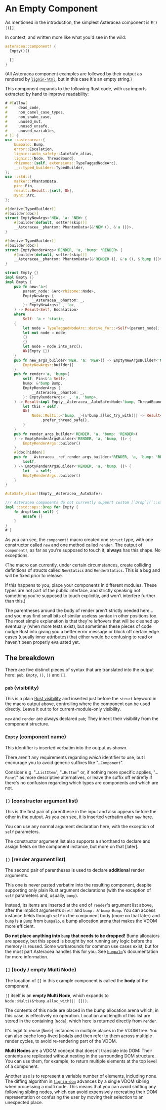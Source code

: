 # An Empty Component

As mentioned in the introduction, the simplest Asteracea component is `E()()[]`.

In context, and written more like what you'd see in the wild:

```rust asteracea=Empty
asteracea::component! {
  Empty()()

  []
}
```

(All Asteracea component examples are followed by their output as rendered by [`lignin-html`], but in this case it's an empty string.)

[`lignin-html`]: https://github.com/Tamschi/lignin-html

This component expands to the following Rust code, with `use` imports extracted by hand to improve readability:

```rust no_run noplayground
# #[allow(
#     dead_code,
#     non_camel_case_types,
#     non_snake_case,
#     unused_mut,
#     unused_unsafe,
#     unused_variables,
# )] {
use ::asteracea::{
    bumpalo::Bump,
    error::Escalation,
    lignin::auto_safety::AutoSafe_alias,
    lignin::{Node, ThreadBound},
    rhizome::{self, extensions::TypeTaggedNodeArc},
    __::typed_builder::TypedBuilder,
};
use ::std::{
    marker::PhantomData,
    pin::Pin,
    result::Result::{self, Ok},
    sync::Arc,
};

#[derive(TypedBuilder)]
#[builder(doc)]
struct EmptyNewArgs<'NEW, 'a: 'NEW> {
    #[builder(default, setter(skip))]
    __Asteracea__phantom: PhantomData<(&'NEW (), &'a ())>,
}

#[derive(TypedBuilder)]
#[builder(doc)]
struct EmptyRenderArgs<'RENDER, 'a, 'bump: 'RENDER> {
    #[builder(default, setter(skip))]
    __Asteracea__phantom: PhantomData<(&'RENDER (), &'a (), &'bump ())>,
}

struct Empty {}
impl Empty {}
impl Empty {
    pub fn new<'a>(
        parent_node: &Arc<rhizome::Node>,
        EmptyNewArgs {
            __Asteracea__phantom: _,
        }: EmptyNewArgs<'_, 'a>,
    ) -> Result<Self, Escalation>
    where
        Self: 'a + 'static,
    {
        let node = TypeTaggedNodeArc::derive_for::<Self>(parent_node);
        let mut node = node;
        {}
        {}
        let node = node.into_arc();
        Ok(Empty {})
    }
    pub fn new_args_builder<'NEW, 'a: 'NEW>() -> EmptyNewArgsBuilder<'NEW, 'a, ()> {
        EmptyNewArgs::builder()
    }
    pub fn render<'a, 'bump>(
        self: Pin<&'a Self>,
        bump: &'bump Bump,
        EmptyRenderArgs {
            __Asteracea__phantom: _,
        }: EmptyRenderArgs<'_, 'a, 'bump>,
    ) -> Result<impl Empty__Asteracea__AutoSafe<Node<'bump, ThreadBound>>, Escalation> {
        let this = self;
        Ok(
            Node::Multi::<'bump, _>(&*bump.alloc_try_with(|| -> Result<_, Escalation> { Ok([]) })?)
                .prefer_thread_safe(),
        )
    }
    pub fn render_args_builder<'RENDER, 'a, 'bump: 'RENDER>(
    ) -> EmptyRenderArgsBuilder<'RENDER, 'a, 'bump, ()> {
        EmptyRenderArgs::builder()
    }
    #[doc(hidden)]
    pub fn __Asteracea__ref_render_args_builder<'RENDER, 'a, 'bump: 'RENDER>(
        &self,
    ) -> EmptyRenderArgsBuilder<'RENDER, 'a, 'bump, ()> {
        let _ = self;
        EmptyRenderArgs::builder()
    }
}

AutoSafe_alias!(Empty__Asteracea__AutoSafe);

/// Asteracea components do not currently support custom [`Drop`](`::std::ops::Drop`) implementations.
impl ::std::ops::Drop for Empty {
    fn drop(&mut self) {
        unsafe {}
    }
}
# }
```

As you can see, the `component!` macro created one `struct` type, with one constructor called `new` and one method called `render`. The output of `component!`, as far as you're supposed to touch it, **always** has this shape. No exceptions.

(The macro can currently, under certain circumstances, create colliding definitions of structs called `NewStatics` and `RenderStatics`. This is a bug and will be fixed prior to release.

If this happens to you, place your components in different modules. These types are not part of the public interface, and strictly speaking not something you're supposed to touch explicitly, and won't interfere further than this.)

The parentheses around the body of render aren't strictly needed here... and you may find small bits of similar useless syntax in other positions too. The most simple explanation is that they're leftovers that will be cleaned up eventually (when more tests exist), but sometimes these pieces of code nudge Rust into giving you a better error message or block off certain edge cases (usually inner attributes) that either would be confusing to read or haven't been properly evaluated yet.

## The breakdown

There are five distinct pieces of syntax that are translated into the output here: `pub`, `Empty`, `()`, `()` and `[]`.

### `pub` (visibility)

This is a plain [Rust visibility] and inserted just before the `struct` keyword in the macro output above, controlling where the component can be used directly. Leave it out to for current-module-only visibility.

[Rust visibility]: https://doc.rust-lang.org/stable/reference/visibility-and-privacy.html?highlight=pub#visibility-and-privacy

`new` and `render` are always declared `pub`; They inherit their visibility from the component structure.

### `Empty` (component name)

This identifier is inserted verbatim into the output as shown.

There aren't any requirements regarding *which* identifier to use, but I encourage you to avoid generic suffixes like "`…Component`".

Consider e.g. "`…ListItem`", "`…Button`" or, if nothing more specific applies, "`…Panel`" as more descriptive alternatives, or leave the suffix off entirefly if there's no confusion regarding which types are components and which are not.

### `()` (constructor argument list)

This is the first pair of parenthese in the input and also appears before the other in the output. As you can see, it is inserted verbatim after `new` here.

You can use any normal argument declaration here, with the exception of `self` parameters.

The constructor argument list also supports a shorthand to declare and assign fields on the component instance, but more on that [later].

### `()` (render argument list)

The second pair of parentheses is used to declare **additional** render arguments.

This one is never pasted verbatim into the resulting component, despite supporting only plain Rust argument declarations (with the exception of `self` parameters and, usually, `bump`).

Instead, its items are inserted at the end of `render`'s argument list above, after the implicit arguments `&self` and `bump: &'bump Bump`. You can access instance fields through `self` in the component body (more on that later) and `bump` is a [`Bump`] from [`bumpalo`], a bump allocation arena that makes the VDOM more efficient.

[`Bump`]: https://docs.rs/bumpalo/3/bumpalo/struct.Bump.html
[`bumpalo`]: https://github.com/fitzgen/bumpalo

**Do not place anything into `bump` that needs to be dropped!** Bump allocators are speedy, but this speed is bought by not running any logic before the memory is reused. Some workarounds for common use cases exist, but for the most part Asteracea handles this for you. See [`bumpalo`]'s documentation for more information.

[`bumpalo`]: https://github.com/fitzgen/bumpalo

### `[]` (body / empty Multi Node)

The location of `[]` in this example component is called the **body** of the component.

`[]` itself is an **empty Multi Node**, which expands to `Node::Multi(&*bump.alloc_with(|| []))`.

The contents of this node are placed in the bump allocation arena which, in this case, is effectively no operation. Location and length of this list are stored in the containing [`Node`], which here is returned directly from `render`.

It's legal to reuse [`Node`] instances in multiple places in the VDOM tree. You can also cache long-lived [`Node`]s and then refer to them across multiple render cycles, to avoid re-rendering part of the VDOM.

**Multi Nodes** are a VDOM concept that doesn't translate into DOM: Their contents are replicated without nesting in the surrounding DOM structure. You can use them, for example, to return multiple elements at the top level of a component.

Another use is to represent a variable number of elements, including none. The diffing algorithm in [`lignin-dom`] advances by a single VDOM sibling when processing a multi node. This means that you can avoid shifting any following sibling nodes, which can avoid expensively recreating their DOM representation or confusing the user by moving their selection to an unexpected place.

[`lignin-dom`]: https://github.com/Tamschi/lignin-dom
